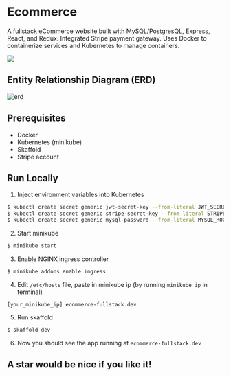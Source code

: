 # Ecommerce

A fullstack eCommerce website built with MySQL/PostgresQL, Express, React, and Redux. Integrated Stripe payment gateway. Uses Docker to containerize services and Kubernetes to manage containers.

![](https://i.imgur.com/g57HueB.png)

## Entity Relationship Diagram (ERD)
![erd](https://i.imgur.com/do6NWyr.png)

## Prerequisites
- Docker
- Kubernetes (minikube)
- Skaffold
- Stripe account

## Run Locally

1. Inject environment variables into Kubernetes
```bash
$ kubectl create secret generic jwt-secret-key --from-literal JWT_SECRET_KEY=YOUR_JWT_SECRET
$ kubectl create secret generic stripe-secret-key --from-literal STRIPE_SECRET_KEY=YOUR_STRIPE_SECRET_KEY
$ kubectl create secret generic mysql-password --from-literal MYSQL_ROOT_PASSWORD=YOUR_DB_PASSWORD
```

2. Start minikube
```bash
$ minikube start
```

3. Enable NGINX ingress controller
```bash
$ minikube addons enable ingress
```

4. Edit `/etc/hosts` file, paste in minikube ip (by running `minikube ip` in terminal)
```
[your_minikube_ip] ecommerce-fullstack.dev
```

5. Run skaffold
```bash
$ skaffold dev
```

6. Now you should see the app running at `ecommerce-fullstack.dev`

## A star would be nice if you like it!